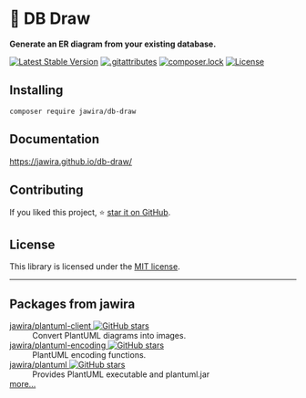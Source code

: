# 📐 DB Draw

**Generate an ER diagram from your existing database.**

[![Latest Stable Version](http://poser.pugx.org/jawira/db-draw/v)](https://packagist.org/packages/jawira/db-draw)
[![.gitattributes](http://poser.pugx.org/jawira/db-draw/gitattributes)](https://packagist.org/packages/jawira/db-draw)
[![composer.lock](http://poser.pugx.org/jawira/db-draw/composerlock)](https://packagist.org/packages/jawira/db-draw)
[![License](http://poser.pugx.org/jawira/db-draw/license)](https://packagist.org/packages/jawira/db-draw)

## Installing

```console
composer require jawira/db-draw
```

## Documentation

https://jawira.github.io/db-draw/

## Contributing

If you liked this project, ⭐ [star it on GitHub](https://github.com/jawira/db-draw).

## License

This library is licensed under the [MIT license](LICENSE.md).

***

## Packages from jawira

<dl>

<dt>
    <a href="https://packagist.org/packages/jawira/plantuml-client"> jawira/plantuml-client
    <img alt="GitHub stars" src="https://badgen.net/github/stars/jawira/plantuml-client?icon=github"/></a>
</dt>
<dd>Convert PlantUML diagrams into images.</dd>

<dt>
    <a href="https://packagist.org/packages/jawira/plantuml-encoding"> jawira/plantuml-encoding
    <img alt="GitHub stars" src="https://badgen.net/github/stars/jawira/plantuml-encoding?icon=github"/></a>
</dt>
<dd>PlantUML encoding functions.</dd>

<dt>
    <a href="https://packagist.org/packages/jawira/plantuml">jawira/plantuml
    <img alt="GitHub stars" src="https://badgen.net/github/stars/jawira/plantuml?icon=github"/></a>
</dt>
<dd>Provides PlantUML executable and plantuml.jar</dd>

<dt><a href="https://packagist.org/packages/jawira/">more...</a></dt>
</dl>
